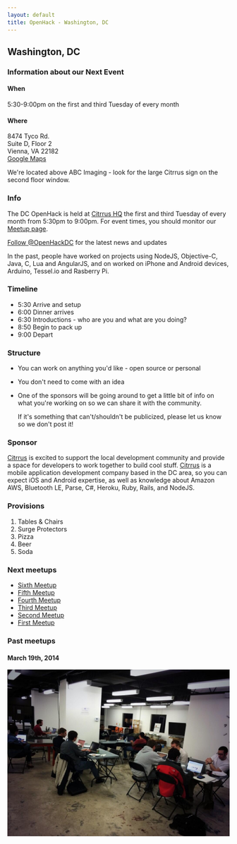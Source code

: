 ```yaml
---
layout: default
title: OpenHack - Washington, DC
---
```


## Washington, DC

### Information about our Next Event

#### When

5:30-9:00pm on the first and third Tuesday of every month

#### Where

8474 Tyco Rd.<br />
Suite D, Floor 2<br />
Vienna, VA 22182 <br />
<a href="https://maps.google.com/?q=8474+Tyco+Rd.,+Suite+D,+Floor+2,+Vienna,+VA+22182" target="_blank">Google Maps</a><br />

We're located above ABC Imaging - look for the large Citrrus sign on the second floor window.

### Info

The DC OpenHack is held at [Citrrus HQ](http://www.citrrus.com) the first and third Tuesday of every month from 5:30pm to 9:00pm. For event times, you should monitor our <a href="http://www.meetup.com/OpenHack-DC" target="_blank">Meetup page</a>.

<a href="http://twitter.com/intent/user?screen_name=OpenHackDC" target="_blank">Follow @OpenHackDC</a> for the latest news and updates

In the past, people have worked on projects using NodeJS, Objective-C, Java, C, Lua and AngularJS, and on worked on iPhone and Android devices, Arduino, Tessel.io and Rasberry Pi.

### Timeline

* 5:30 Arrive and setup
* 6:00 Dinner arrives
* 6:30 Introductions - who are you and what are you doing?
* 8:50 Begin to pack up
* 9:00 Depart

### Structure

* You can work on anything you'd like - open source or personal
* You don't need to come with an idea
* One of the sponsors will be going around to get a little bit of info on what you're working on so we can share it with the community.

  If it's something that can't/shouldn't be publicized, please let us know so we don't post it!

### Sponsor

[Citrrus](http://www.citrrus.com) is excited to support the local development community and provide a space for developers to work together to build cool stuff. [Citrrus](http://www.citrrus.com) is a mobile application development company based in the DC area, so you can expect iOS and Android expertise, as well as knowledge about Amazon AWS, Bluetooth LE, Parse, C#, Heroku, Ruby, Rails, and NodeJS.

### Provisions

1. Tables & Chairs
1. Surge Protectors
1. Pizza
1. Beer
1. Soda

### Next meetups

* [Sixth Meetup](http://www.meetup.com/OpenHack-DC/events/dldqgjysjbnb/)
* [Fifth Meetup](http://www.meetup.com/OpenHack-DC/events/dldqgjyshbkc/)
* [Fourth Meetup](http://www.meetup.com/OpenHack-DC/events/177568652/)
* [Third Meetup](http://www.meetup.com/OpenHack-DC/events/175875712/)
* [Second Meetup](http://www.meetup.com/OpenHack-DC/events/172355382/)
* [First Meetup](http://www.meetup.com/OpenHack-DC/events/169121832/)

### Past meetups

#### March 19th, 2014
![Picture of OpenHack DC Group at our First Meetup](/washington/images/2014-03-19.jpeg "March 19th, 2014")
